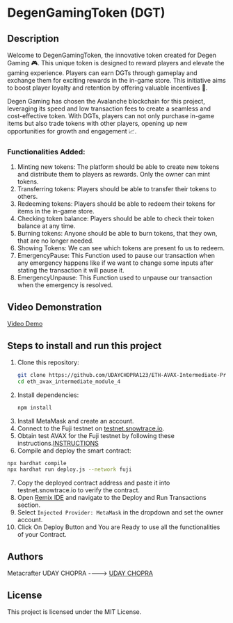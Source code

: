 # DegenGamingToken (DGT)

## Description

Welcome to DegenGamingToken, the innovative token created for Degen Gaming 🎮. This unique token is designed to reward players and elevate the gaming experience. Players can earn DGTs through gameplay and exchange them for exciting rewards in the in-game store. This initiative aims to boost player loyalty and retention by offering valuable incentives 🧠.

Degen Gaming has chosen the Avalanche blockchain for this project, leveraging its speed and low transaction fees to create a seamless and cost-effective token. With DGTs, players can not only purchase in-game items but also trade tokens with other players, opening up new opportunities for growth and engagement 📈.
### Functionalities Added: 
1. Minting new tokens: The platform should be able to create new tokens and distribute them to players as rewards. Only the owner can mint tokens.
2. Transferring tokens: Players should be able to transfer their tokens to others.
3. Redeeming tokens: Players should be able to redeem their tokens for items in the in-game store.
4. Checking token balance: Players should be able to check their token balance at any time.
5. Burning tokens: Anyone should be able to burn tokens, that they own, that are no longer needed.
6. Showing Tokens: We can see which tokens are present fo us to redeem.
7. EmergencyPause: This Function used to pause our transaction when any emergency happens like if we want to change some inputs after stating the transaction it will pause it.
8. EmergencyUnpause: This Function used to unpause our transaction when the emergency is resolved.  

## Video Demonstration
[Video Demo](https://www.loom.com/share/e9b8a430e8fb429dbb06f4d28f0671a0?sid=c598c944-5511-4310-8cfb-da16eee584a9)

## Steps to install and run this project

1. Clone this repository:
   ```bash
   git clone https://github.com/UDAYCHOPRA123/ETH-AVAX-Intermediate-Project-4.git
   cd eth_avax_intermediate_module_4
   ```
2. Install dependencies:
   ```bash
   npm install
   ```
3. Install MetaMask and create an account.
4. Connect to the Fuji testnet on [testnet.snowtrace.io](https://testnet.snowtrace.io).
5. Obtain test AVAX for the Fuji testnet by following these instructions.[INSTRUCTIONS](https://docs.avax.network/build/dapp/smart-contracts/get-funds-faucet)
6.  Compile and deploy the smart contract:
   ```bash
   npx hardhat compile
   npx hardhat run deploy.js --network fuji
   ```
7. Copy the deployed contract address and paste it into testnet.snowtrace.io to verify the contract.
8. Open [Remix IDE](https://remix.ethereum.org/) and navigate to the Deploy and Run Transactions section.
9. Select `Injected Provider: MetaMask` in the dropdown and set the owner account.
10. Click On Deploy Button and You are Ready to use all the functionalities of your Contract.

## Authors
Metacrafter UDAY CHOPRA ---->
[UDAY CHOPRA](https://www.linkedin.com/in/uday-chopra-86701b2b0/)

## License

This project is licensed under the MIT License.
